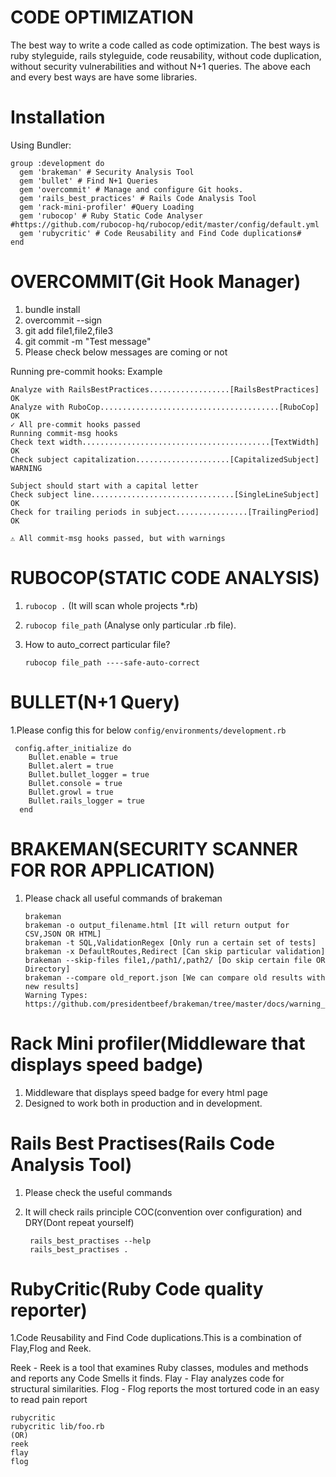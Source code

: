 # CODE OPTIMIZATION

The best way to write a code called as code optimization. The best ways is ruby styleguide, rails styleguide, code reusability, without code duplication, without security vulnerabilities and without N+1 queries. The above each and every best ways are have some libraries.

# Installation

Using Bundler:

    group :development do
      gem 'brakeman' # Security Analysis Tool
      gem 'bullet' # Find N+1 Queries
      gem 'overcommit' # Manage and configure Git hooks.
      gem 'rails_best_practices' # Rails Code Analysis Tool
      gem 'rack-mini-profiler' #Query Loading
      gem 'rubocop' # Ruby Static Code Analyser #https://github.com/rubocop-hq/rubocop/edit/master/config/default.yml
      gem 'rubycritic' # Code Reusability and Find Code duplications#
    end

# OVERCOMMIT(Git Hook Manager)

1.  bundle install
2.  overcommit --sign
3.  git add file1,file2,file3
4.  git commit -m "Test message"
5.  Please check below messages are coming or not

Running pre-commit hooks: Example

    Analyze with RailsBestPractices..................[RailsBestPractices] OK
    Analyze with RuboCop........................................[RuboCop] OK
    ✓ All pre-commit hooks passed
    Running commit-msg hooks
    Check text width..........................................[TextWidth] OK
    Check subject capitalization.....................[CapitalizedSubject] WARNING
    
    Subject should start with a capital letter
    Check subject line................................[SingleLineSubject] OK
    Check for trailing periods in subject................[TrailingPeriod] OK
 
    ⚠ All commit-msg hooks passed, but with warnings

# RUBOCOP(STATIC CODE ANALYSIS)

1. `rubocop .` (It will scan whole projects *.rb) 
2. `rubocop file_path` (Analyse only particular .rb file).  
3.  How to auto_correct particular file?

     `rubocop file_path ----safe-auto-correct`

# BULLET(N+1 Query)
1.Please config this for below `config/environments/development.rb`

     config.after_initialize do
        Bullet.enable = true
        Bullet.alert = true
        Bullet.bullet_logger = true
        Bullet.console = true
        Bullet.growl = true
        Bullet.rails_logger = true
      end
      
# BRAKEMAN(SECURITY SCANNER FOR ROR APPLICATION)
1. Please chack all useful commands of brakeman

       brakeman
       brakeman -o output_filename.html [It will return output for CSV,JSON OR HTML]
       brakeman -t SQL,ValidationRegex [Only run a certain set of tests]
       brakeman -x DefaultRoutes,Redirect [Can skip particular validation]
       brakeman --skip-files file1,/path1/,path2/ [Do skip certain file OR Directory]
       brakeman --compare old_report.json [We can compare old results with new results]
       Warning Types: https://github.com/presidentbeef/brakeman/tree/master/docs/warning_types
       
# Rack Mini profiler(Middleware that displays speed badge)
1. Middleware that displays speed badge for every html page
2. Designed to work both in production and in development.

# Rails Best Practises(Rails Code Analysis Tool)
1. Please check the useful commands
2. It will check rails principle COC(convention over configuration) and DRY(Dont repeat yourself)

        rails_best_practises --help
        rails_best_practises .

# RubyCritic(Ruby Code quality reporter)
1.Code Reusability and Find Code duplications.This is a combination of Flay,Flog and Reek.

Reek - Reek is a tool that examines Ruby classes, modules and methods and reports any Code Smells it finds.
Flay - Flay analyzes code for structural similarities.
Flog - Flog reports the most tortured code in an easy to read pain report

    rubycritic
    rubycritic lib/foo.rb
    (OR)
    reek 
    flay
    flog

